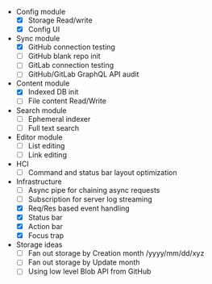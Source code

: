 - Config module
  - [x] Storage Read/write
  - [x] Config UI
- Sync module
  - [x] GitHub connection testing
  - [ ] GitHub blank repo init
  - [ ] GitLab connection testing
  - [ ] GitHub/GitLab GraphQL API audit
- Content module
  - [x] Indexed DB init
  - [ ] File content Read/Write
- Search module
  - [ ] Ephemeral indexer
  - [ ] Full text search
- Editor module
  - [ ] List editing
  - [ ] Link editing
- HCI
  - [ ] Command and status bar layout optimization
- Infrastructure
  - [ ] Async pipe for chaining async requests
  - [ ] Subscription for server log streaming
  - [x] Req/Res based event handling
  - [x] Status bar
  - [x] Action bar
  - [x] Focus trap
- Storage ideas
  - [ ] Fan out storage by Creation month /yyyy/mm/dd/xyz
  - [ ] Fan out storage by Update month
  - [ ] Using low level Blob API from GitHub
